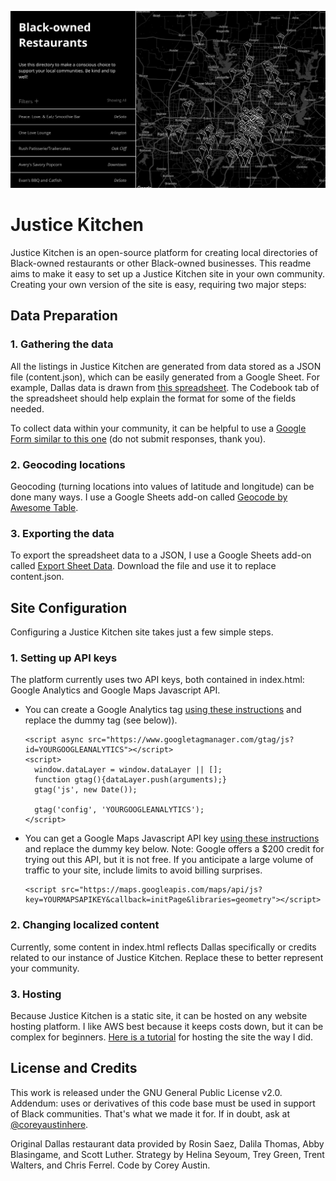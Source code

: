 <p align="center">
<img src="Preview.png?raw=true"></img>
</p>

# Justice Kitchen

Justice Kitchen is an open-source platform for creating local directories of Black-owned restaurants or other Black-owned businesses. This readme aims to make it easy to set up a Justice Kitchen site in your own community. Creating your own version of the site is easy, requiring two major steps:

## Data Preparation

### 1. Gathering the data
All the listings in Justice Kitchen are generated from data stored as a JSON file (content.json), which can be easily generated from a Google Sheet. For example, Dallas data is drawn from [this spreadsheet](https://docs.google.com/spreadsheets/d/1IGP0DQ9henUsGmpqLdINxo9V2xNVirBj98uQpay_pIM/edit?usp=sharing). The Codebook tab of the spreadsheet should help explain the format for some of the fields needed.

To collect data within your community, it can be helpful to use a [Google Form similar to this one](https://docs.google.com/forms/d/e/1FAIpQLSf2xRPHNpI4lFWYTsvmwf5_TBTcWXr7dZvMDQMN64XOEz0qgg/viewform?usp=sf_link) (do not submit responses, thank you).

### 2. Geocoding locations

Geocoding (turning locations into values of latitude and longitude) can be done many ways. I use a Google Sheets add-on called [Geocode by Awesome Table](https://gsuite.google.com/marketplace/app/geocode_by_awesome_table/904124517349).

### 3. Exporting the data

To export the spreadsheet data to a JSON, I use a Google Sheets add-on called [Export Sheet Data](https://gsuite.google.com/marketplace/app/export_sheet_data/903838927001?pann=cwsdp&hl=en). Download the file and use it to replace content.json.





## Site Configuration

Configuring a Justice Kitchen site takes just a few simple steps.

### 1. Setting up API keys
The platform currently uses two API keys, both contained in index.html: Google Analytics and Google Maps Javascript API.
- You can create a Google Analytics tag [using these instructions](https://support.google.com/analytics/answer/1008080) and replace the dummy tag (see below)).

    <!-- Global site tag (gtag.js) - Google Analytics -->
      <script async src="https://www.googletagmanager.com/gtag/js?id=YOURGOOGLEANALYTICS"></script>
      <script>
        window.dataLayer = window.dataLayer || [];
        function gtag(){dataLayer.push(arguments);}
        gtag('js', new Date());
    
        gtag('config', 'YOURGOOGLEANALYTICS');
      </script>

- You can get a Google Maps Javascript API key [using these instructions](https://developers.google.com/maps/documentation/javascript/get-api-key) and replace the dummy key below. Note: Google offers a $200 credit for trying out this API, but it is not free. If you anticipate a large volume of traffic to your site, include limits to avoid billing surprises.

      <script src="https://maps.googleapis.com/maps/api/js?key=YOURMAPSAPIKEY&callback=initPage&libraries=geometry"></script>

### 2. Changing localized content
Currently, some content in index.html reflects Dallas specifically or credits related to our instance of Justice Kitchen. Replace these to better represent your community.

### 3. Hosting
Because Justice Kitchen is a static site, it can be hosted on any website hosting platform. I like AWS best because it keeps costs down, but it can be complex for beginners. [Here is a tutorial]([https://medium.com/@itsmattburgess/hosting-a-https-website-using-aws-s3-and-cloudfront-ee6521df03b9](https://medium.com/@itsmattburgess/hosting-a-https-website-using-aws-s3-and-cloudfront-ee6521df03b9)) for hosting the site the way I did.


## License and Credits
This work is released under the GNU General Public License v2.0. Addendum: uses or derivatives of this code base must be used in support of Black communities. That's what we made it for. If in doubt, ask at [@coreyaustinhere](https://twitter.com/coreyaustinhere).

Original Dallas restaurant data provided by Rosin Saez, Dalila Thomas, Abby Blasingame, and Scott Luther. Strategy by Helina Seyoum, Trey Green, Trent Walters, and Chris Ferrel. Code by Corey Austin.
